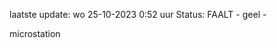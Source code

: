 laatste update: 
wo 25-10-2023  0:52   uur 
Status: FAALT - geel - 
<div class="service Y">microstation</div>